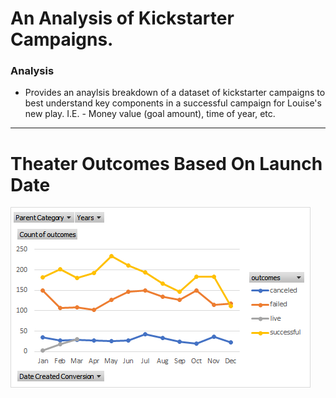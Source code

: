 # An Analysis of Kickstarter Campaigns. #
### Analysis ###
* Provides an anaylsis breakdown of a dataset of kickstarter campaigns to best understand key components in a successful campaign for Louise's new play. I.E. - Money value 
(goal amount), time of year, etc.
---
# Theater Outcomes Based On Launch Date #
![](Charts_and_Graphs/Outcomes_From_Launch_Date.png)
